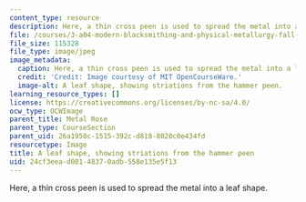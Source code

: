 ```yaml
---
content_type: resource
description: Here, a thin cross peen is used to spread the metal into a leaf shape.
file: /courses/3-a04-modern-blacksmithing-and-physical-metallurgy-fall-2008/24cf3eead08148370adb558e135e5f13_094.jpg
file_size: 115328
file_type: image/jpeg
image_metadata:
  caption: Here, a thin cross peen is used to spread the metal into a leaf shape.
  credit: 'Credit: Image courtesy of MIT OpenCourseWare.'
  image-alt: A leaf shape, showing striations from the hammer peen.
learning_resource_types: []
license: https://creativecommons.org/licenses/by-nc-sa/4.0/
ocw_type: OCWImage
parent_title: Metal Rose
parent_type: CourseSection
parent_uid: 26a1950c-1515-392c-d818-8020c0e434fd
resourcetype: Image
title: A leaf shape, showing striations from the hammer peen
uid: 24cf3eea-d081-4837-0adb-558e135e5f13
---
```

Here, a thin cross peen is used to spread the metal into a leaf shape.